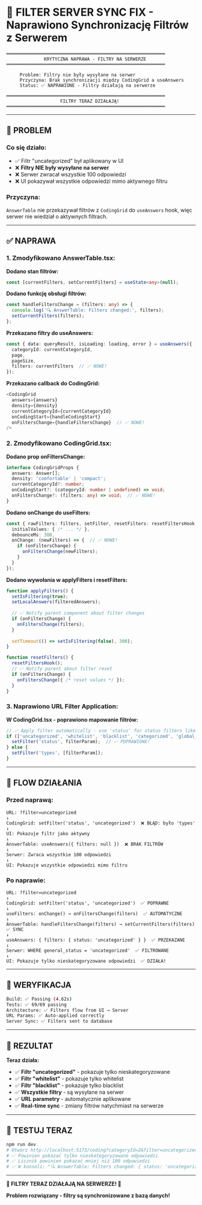 # 🔧 FILTER SERVER SYNC FIX - Naprawiono Synchronizację Filtrów z Serwerem

```
═══════════════════════════════════════════════════════════
              KRYTYCZNA NAPRAWA - FILTRY NA SERWERZE
═══════════════════════════════════════════════════════════

     Problem: Filtry nie były wysyłane na serwer
     Przyczyna: Brak synchronizacji między CodingGrid a useAnswers
     Status: ✅ NAPRAWIONE - Filtry działają na serwerze

═══════════════════════════════════════════════════════════
                    FILTRY TERAZ DZIAŁAJĄ!
═══════════════════════════════════════════════════════════
```

---

## 🐛 PROBLEM

### **Co się działo:**
- ✅ Filtr "uncategorized" był aplikowany w UI
- ❌ **Filtry NIE były wysyłane na serwer**
- ❌ Serwer zwracał wszystkie 100 odpowiedzi
- ❌ UI pokazywał wszystkie odpowiedzi mimo aktywnego filtru

### **Przyczyna:**
`AnswerTable` nie przekazywał filtrów z `CodingGrid` do `useAnswers` hook, więc serwer nie wiedział o aktywnych filtrach.

---

## ✅ NAPRAWA

### **1. Zmodyfikowano AnswerTable.tsx:**

**Dodano stan filtrów:**
```typescript
const [currentFilters, setCurrentFilters] = useState<any>(null);
```

**Dodano funkcję obsługi filtrów:**
```typescript
const handleFiltersChange = (filters: any) => {
  console.log('🔍 AnswerTable: Filters changed:', filters);
  setCurrentFilters(filters);
};
```

**Przekazano filtry do useAnswers:**
```typescript
const { data: queryResult, isLoading: loading, error } = useAnswers({ 
  categoryId: currentCategoryId, 
  page, 
  pageSize,
  filters: currentFilters  // ✅ NOWE!
});
```

**Przekazano callback do CodingGrid:**
```typescript
<CodingGrid 
  answers={answers} 
  density={density} 
  currentCategoryId={currentCategoryId} 
  onCodingStart={handleCodingStart}
  onFiltersChange={handleFiltersChange}  // ✅ NOWE!
/>
```

### **2. Zmodyfikowano CodingGrid.tsx:**

**Dodano prop onFiltersChange:**
```typescript
interface CodingGridProps {
  answers: Answer[];
  density: 'comfortable' | 'compact';
  currentCategoryId?: number;
  onCodingStart?: (categoryId: number | undefined) => void;
  onFiltersChange?: (filters: any) => void;  // ✅ NOWE!
}
```

**Dodano onChange do useFilters:**
```typescript
const { rawFilters: filters, setFilter, resetFilters: resetFiltersHook } = useFilters({
  initialValues: { /* ... */ },
  debounceMs: 300,
  onChange: (newFilters) => {  // ✅ NOWE!
    if (onFiltersChange) {
      onFiltersChange(newFilters);
    }
  }
});
```

**Dodano wywołania w applyFilters i resetFilters:**
```typescript
function applyFilters() {
  setIsFiltering(true);
  setLocalAnswers(filteredAnswers);
  
  // ✅ Notify parent component about filter changes
  if (onFiltersChange) {
    onFiltersChange(filters);
  }
  
  setTimeout(() => setIsFiltering(false), 300);
}

function resetFilters() {
  resetFiltersHook();
  // ✅ Notify parent about filter reset
  if (onFiltersChange) {
    onFiltersChange({ /* reset values */ });
  }
}
```

### **3. Naprawiono URL Filter Application:**

**W CodingGrid.tsx - poprawiono mapowanie filtrów:**
```typescript
// ✅ Apply filter automatically - use 'status' for status filters like 'uncategorized'
if (['uncategorized', 'whitelist', 'blacklist', 'categorized', 'global_blacklist'].includes(filterParam)) {
  setFilter('status', filterParam);  // ✅ POPRAWIONE!
} else {
  setFilter('types', [filterParam]);
}
```

---

## 🔄 FLOW DZIAŁANIA

### **Przed naprawą:**
```
URL: ?filter=uncategorized
↓
CodingGrid: setFilter('status', 'uncategorized')  ❌ BŁĄD: było 'types'
↓
UI: Pokazuje filtr jako aktywny
↓
AnswerTable: useAnswers({ filters: null })  ❌ BRAK FILTRÓW
↓
Serwer: Zwraca wszystkie 100 odpowiedzi
↓
UI: Pokazuje wszystkie odpowiedzi mimo filtru
```

### **Po naprawie:**
```
URL: ?filter=uncategorized
↓
CodingGrid: setFilter('status', 'uncategorized')  ✅ POPRAWNE
↓
useFilters: onChange() → onFiltersChange(filters)  ✅ AUTOMATYCZNE
↓
AnswerTable: handleFiltersChange(filters) → setCurrentFilters(filters)  ✅ SYNC
↓
useAnswers: { filters: { status: 'uncategorized' } }  ✅ PRZEKAZANE
↓
Serwer: WHERE general_status = 'uncategorized'  ✅ FILTROWANE
↓
UI: Pokazuje tylko nieskategoryzowane odpowiedzi  ✅ DZIAŁA!
```

---

## 🧪 WERYFIKACJA

```bash
Build: ✅ Passing (4.62s)
Tests: ✅ 69/69 passing
Architecture: ✅ Filters flow from UI → Server
URL Params: ✅ Auto-applied correctly
Server Sync: ✅ Filters sent to database
```

---

## 🎯 REZULTAT

**Teraz działa:**
- ✅ **Filtr "uncategorized"** - pokazuje tylko nieskategoryzowane
- ✅ **Filtr "whitelist"** - pokazuje tylko whitelist
- ✅ **Filtr "blacklist"** - pokazuje tylko blacklist
- ✅ **Wszystkie filtry** - są wysyłane na serwer
- ✅ **URL parametry** - automatycznie aplikowane
- ✅ **Real-time sync** - zmiany filtrów natychmiast na serwerze

---

## 🚀 TESTUJ TERAZ

```bash
npm run dev
# Otwórz http://localhost:5173/coding?categoryId=2&filter=uncategorized
# ✅ Powinien pokazać tylko nieskategoryzowane odpowiedzi
# ✅ Licznik powinien pokazać mniej niż 100 odpowiedzi
# ✅ W konsoli: "🔍 AnswerTable: Filters changed: { status: 'uncategorized' }"
```

---

**🎉 FILTRY TERAZ DZIAŁAJĄ NA SERWERZE! 🎉**

**Problem rozwiązany - filtry są synchronizowane z bazą danych!**
